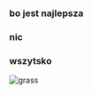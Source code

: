 ### bo jest najlepsza
### **nic**
### wszytsko
![grass](https://user-images.githubusercontent.com/72647355/162727489-667256d1-050a-4809-80a8-0ab802670c39.jpg)
